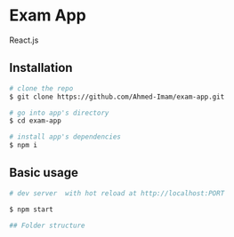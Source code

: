 # Exam App
React.js

## Installation

``` bash
# clone the repo
$ git clone https://github.com/Ahmed-Imam/exam-app.git

# go into app's directory
$ cd exam-app

# install app's dependencies
$ npm i
```

## Basic usage

``` bash
# dev server  with hot reload at http://localhost:PORT

$ npm start

## Folder structure

```

